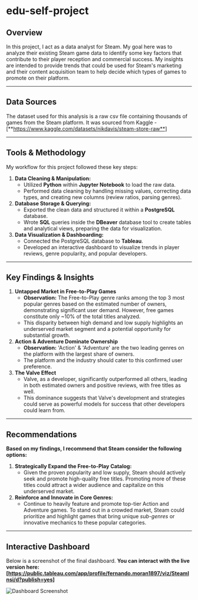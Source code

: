# edu-self-project

## Overview

In this project, I act as a data analyst for Steam. My goal here was to analyze their existing Steam game data to identify some key factors that contribute to their player reception and commercial success. My insights are intended to provide trends that could be used for Steam's marketing and their content acquisition team to help decide which types of games to promote on their platform.

---

## Data Sources

The dataset used for this analysis is a raw csv file containing thousands of games from the Steam platform. It was sourced from Kaggle - [**https://www.kaggle.com/datasets/nikdavis/steam-store-raw**]

---

## Tools & Methodology

My workflow for this project followed these key steps:

1.  **Data Cleaning & Manipulation:**
    * Utilized **Python** within **Jupyter Notebook** to load the raw data.
    * Performed data cleaning by handling missing values, correcting data types, and creating new columns (review ratios, parsing genres).
2.  **Database Storage & Querying:**
    * Exported the clean data and structured it within a **PostgreSQL** database.
    * Wrote **SQL** queries inside the **DBeaver** database tool to create tables and analytical views, preparing the data for visualization.
3.  **Data Visualization & Dashboarding:**
    * Connected the PostgreSQL database to **Tableau**.
    * Developed an interactive dashboard to visualize trends in player reviews, genre popularity, and popular developers.

---

## Key Findings & Insights

1.  **Untapped Market in Free-to-Play Games**
    * **Observation:** The Free-to-Play genre ranks among the top 3 most popular genres based on the estimated number of owners, demonstrating significant user demand. However, free games constitute only ~10% of the total titles analyzed.
    * This disparity between high demand and low supply highlights an underserved market segment and a potential opportunity for substantial growth.
2.  **Action & Adventure Dominate Ownership**
    * **Observation:** 'Action' & 'Adventure' are the two leading genres on the platform with the largest share of owners.
    * The platform and the industry should cater to this confirmed user preference.
3.  **The Valve Effect**
    * Valve, as a developer, significantly outperformed all others, leading in both estimated owners and positive reviews, with free titles as well.
    * This dominance suggests that Valve's development and strategies could serve as powerful models for success that other developers could learn from.

---

## Recommendations

**Based on my findings, I recommend that Steam consider the following options:**

1.  **Strategically Expand the Free-to-Play Catalog:**
    * Given the proven popularity and low supply, Steam should actively seek and promote high-quality free titles. Promoting more of these titles could attract a wider audience and capitalize on this underserved market.
2.  **Reinforce and Innovate in Core Genres:**
    * Continue to heavily feature and promote top-tier Action and Adventure games. To stand out in a crowded market, Steam could prioritize and highlight games that bring unique *sub-genres* or innovative mechanics to these popular categories.

---

## Interactive Dashboard

Below is a screenshot of the final dashboard. **You can interact with the live version here: [https://public.tableau.com/app/profile/fernando.moran1897/viz/SteamInsi/d?publish=yes]**

![Dashboard Screenshot](visualizations/dashboard_screenshot.png)
